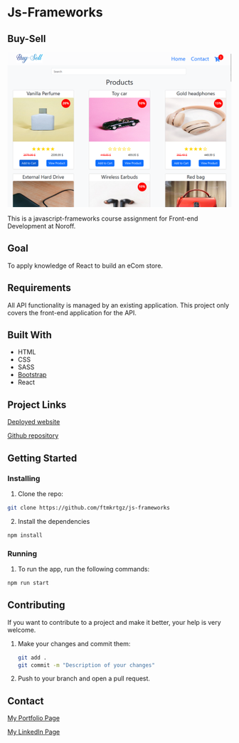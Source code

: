 # Js-Frameworks

## Buy-Sell

![Buy-Sell](./public/javascript-frameworks.png)

This is a javascript-frameworks course assignment for Front-end Development at Noroff.

## Goal

To apply knowledge of React to build an eCom store.

## Requirements

All API functionality is managed by an existing application. This project only covers the front-end application for the API.

## Built With

- HTML
- CSS
- SASS
- [Bootstrap](https://getbootstrap.com)
- React

## Project Links

[Deployed website](https://buy-sell-ecom.netlify.app/)

[Github repository](https://github.com/ftmkrtgz/js-frameworks)

## Getting Started

### Installing

1. Clone the repo:

```bash
git clone https://github.com/ftmkrtgz/js-frameworks
```

2. Install the dependencies

```bash
npm install
```

### Running

1. To run the app, run the following commands:

```bash
npm run start
```

## Contributing

If you want to contribute to a project and make it better, your help is very welcome.

1. Make your changes and commit them:

    ```bash
    git add .
    git commit -m "Description of your changes"
    ```

2. Push to your branch and open a pull request.

## Contact

[My Portfolio Page](https://fatma-krtgz.netlify.app/)

[My LinkedIn Page](https://www.linkedin.com/in/fatma-kurtg%C3%B6z%C3%BC-5693aa288/)